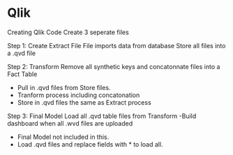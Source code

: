 # Qlik
Creating Qlik Code
Create 3 seperate files

Step 1: Create Extract File
  File imports data from database
  Store all files into a .qvd file

Step 2: Transform
  Remove all synthetic keys and concatonnate files into a Fact Table
  - Pull in .qvd files from Store files.
  - Tranform process including concatonation
  - Store in .qvd files the same as Extract process

Step 3: Final Model
  Load all .qvd table files from Transform
  -Build dashboard when all .wvd files are uploaded
  - Final Model not included in this.
  - Load .qvd files and replace fields with * to load all.
